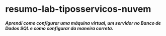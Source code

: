 # resumo-lab-tiposservicos-nuvem

<h5><p>Aprendi como configurar uma máquina virtual, um servidor no Banco de Dados SQL e como configurar da maneira correta.</p></h5>
